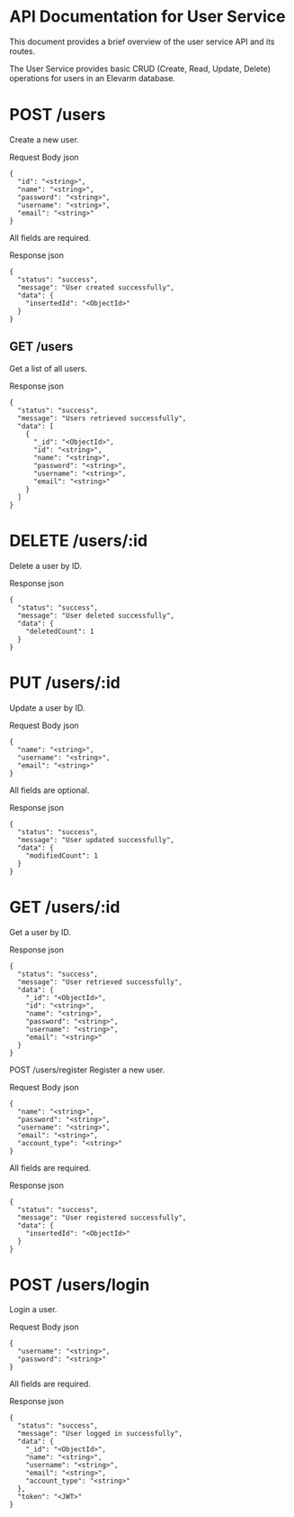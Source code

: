 # API Documentation for User Service
This document provides a brief overview of the user service API and its routes.

The User Service provides basic CRUD (Create, Read, Update, Delete) operations for users in an Elevarm database.

# POST /users
Create a new user.

Request Body
json
```
{
  "id": "<string>",
  "name": "<string>",
  "password": "<string>",
  "username": "<string>",
  "email": "<string>"
}
```
All fields are required.

Response
json
```
{
  "status": "success",
  "message": "User created successfully",
  "data": {
    "insertedId": "<ObjectId>"
  }
}
```
## GET /users
Get a list of all users.

Response
json
```
{
  "status": "success",
  "message": "Users retrieved successfully",
  "data": [
    {
      "_id": "<ObjectId>",
      "id": "<string>",
      "name": "<string>",
      "password": "<string>",
      "username": "<string>",
      "email": "<string>"
    }
  ]
}
```
# DELETE /users/:id
Delete a user by ID.

Response
json
```
{
  "status": "success",
  "message": "User deleted successfully",
  "data": {
    "deletedCount": 1
  }
}
```
# PUT /users/:id
Update a user by ID.

Request Body
json
```
{
  "name": "<string>",
  "username": "<string>",
  "email": "<string>"
}
```
All fields are optional.

Response
json
```
{
  "status": "success",
  "message": "User updated successfully",
  "data": {
    "modifiedCount": 1
  }
}
```
# GET /users/:id
Get a user by ID.

Response
json
```
{
  "status": "success",
  "message": "User retrieved successfully",
  "data": {
    "_id": "<ObjectId>",
    "id": "<string>",
    "name": "<string>",
    "password": "<string>",
    "username": "<string>",
    "email": "<string>"
  }
}
```
POST /users/register
Register a new user.

Request Body
json
```
{
  "name": "<string>",
  "password": "<string>",
  "username": "<string>",
  "email": "<string>",
  "account_type": "<string>"
}
```
All fields are required.

Response
json
```
{
  "status": "success",
  "message": "User registered successfully",
  "data": {
    "insertedId": "<ObjectId>"
  }
}
```
# POST /users/login
Login a user.

Request Body
json
```
{
  "username": "<string>",
  "password": "<string>"
}
```
All fields are required.

Response
json
```
{
  "status": "success",
  "message": "User logged in successfully",
  "data": {
    "_id": "<ObjectId>",
    "name": "<string>",
    "username": "<string>",
    "email": "<string>",
    "account_type": "<string>"
  },
  "token": "<JWT>"
}
```